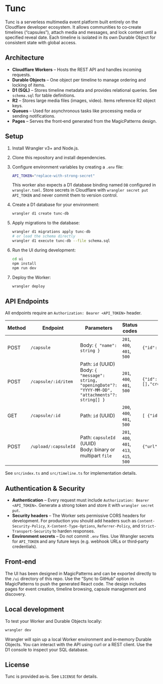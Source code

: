 # Tunc

Tunc is a serverless multimedia event platform built entirely on the Cloudflare developer ecosystem. It allows communities to co‑create timelines (“capsules”), attach media and messages, and lock content until a specified reveal date. Each timeline is isolated in its own Durable Object for consistent state with global access.

## Architecture

* **Cloudflare Workers** – Hosts the REST API and handles incoming requests.
* **Durable Objects** – One object per timeline to manage ordering and locking of items.
* **D1 (SQL)** – Stores timeline metadata and provides relational queries. See `schema.sql` for table definitions.
* **R2** – Stores large media files (images, video). Items reference R2 object keys.
* **Queues** – Used for asynchronous tasks like processing media or sending notifications.
* **Pages** – Serves the front‑end generated from the MagicPatterns design.

## Setup

1. Install Wrangler v3+ and Node.js.
2. Clone this repository and install dependencies.
3. Configure environment variables by creating a `.env` file:

   ```bash
   API_TOKEN="replace-with-strong-secret"
   ```

   This worker also expects a D1 database binding named `DB` configured in `wrangler.toml`.
   Store secrets in Cloudflare with `wrangler secret put API_TOKEN` and never commit them to version control.
4. Create a D1 database for your environment:

   ```bash
   wrangler d1 create tunc-db
   ```

5. Apply migrations to the database:

   ```bash
   wrangler d1 migrations apply tunc-db
   # or load the schema directly
   wrangler d1 execute tunc-db --file schema.sql
   ```

6. Run the UI during development:

   ```bash
   cd ui
   npm install
   npm run dev
   ```

7. Deploy the Worker:

   ```bash
   wrangler deploy
   ```

## API Endpoints

All endpoints require an `Authorization: Bearer <API_TOKEN>` header.

| Method | Endpoint | Parameters | Status codes | Example response |
|--------|----------|------------|--------------|------------------|
| POST | `/capsule` | Body: `{ "name": string }` | `201`, `400`, `401`, `500` | `{"id":"550e8400-e29b-41d4-a716-446655440000"}` |
| POST | `/capsule/:id/item` | Path: `id` (UUID)<br>Body: `{ "message": string, "openingDate"?: "YYYY-MM-DD", "attachments"?: string[] }` | `201`, `400`, `401`, `500` | `{"id":"...","message":"Hello","attachments":[],"created_at":"2025-01-01T00:00:00.000Z"}` |
| GET | `/capsule/:id` | Path: `id` (UUID) | `200`, `400`, `401`, `500` | `[ {"id":"...","message":"..."} ]` |
| POST | `/upload/:capsuleId` | Path: `capsuleId` (UUID)<br>Body: binary or multipart `file` | `201`, `400`, `401`, `413`, `415`, `500` | `{"url":"https://<bucket>.r2.dev/<capsuleId>/<uuid>"}` |

See `src/index.ts` and `src/timeline.ts` for implementation details.

## Authentication & Security

* **Authentication** – Every request must include `Authorization: Bearer <API_TOKEN>`. Generate a strong token and store it with `wrangler secret put`.
* **Security headers** – The Worker sets permissive CORS headers for development. For production you should add headers such as `Content-Security-Policy`, `X-Content-Type-Options`, `Referrer-Policy`, and `Strict-Transport-Security` to harden responses.
* **Environment secrets** – Do not commit `.env` files. Use Wrangler secrets for `API_TOKEN` and any future keys (e.g. webhook URLs or third‑party credentials).

## Front‑end

The UI has been designed in MagicPatterns and can be exported directly to the `/ui` directory of this repo. Use the “Sync to GitHub” option in MagicPatterns to push the generated React code. The design includes pages for event creation, timeline browsing, capsule management and discovery.

## Local development

To test your Worker and Durable Objects locally:

```bash
wrangler dev
```

Wrangler will spin up a local Worker environment and in‑memory Durable Objects. You can interact with the API using curl or a REST client. Use the D1 console to inspect your SQL database.

## License

Tunc is provided as‑is. See `LICENSE` for details.
